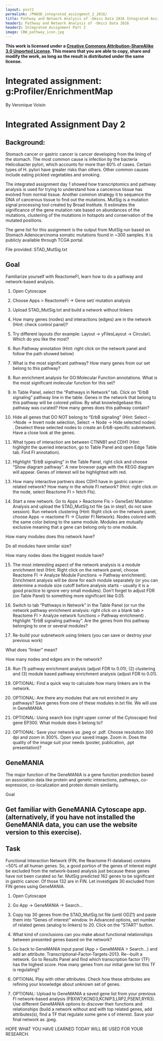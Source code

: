 ```yaml
---
layout: post2
permalink: /PNAOD_integrated_assingment_2_2016/
title: Pathway and Network Analysis of -Omics Data 2016 Integrated Assignment
header1: Pathway and Network Analysis of -Omics Data 2016
header2: Integrated Assignment Part 2
image: CBW_pathway_icon.jpg
---
```


**This work is licensed under a [Creative Commons Attribution-ShareAlike 3.0 Unported License](http://creativecommons.org/licenses/by-sa/3.0/deed.en_US). This means that you are able to copy, share and modify the work, as long as the result is distributed under the same license.**

# Integrated assignment: g:Profiler/EnrichmentMap

By Veronique Voisin

# Integrated Assignment Day 2


## Background:

Stomach cancer or gastric cancer is cancer developing from the lining of the stomach. The most common cause is infection by the bacteria Helicobacter pylori, which accounts for more than 60% of cases. Certain types of H. pylori have greater risks than others. Other common causes include eating pickled vegetables and smoking.

The integrated assignment day 1 showed how transcriptomics and pathway analysis is used for trying to understand how a cancerous tissue has evolved from normal tissue. Another common strategy it to sequence the DNA of cancerous tissue to find out the mutations. MutSig is a mutation signal processing tool created by Broad Institute. It estimates the significance of the gene mutation rate based on abundances of the mutations, clustering of the mutations in hotspots and conservation of the mutated positions. 

The gene list for this assignment is the output from MutSig run based on Stomach Adenocarcinoma somatic mutations found in ~300 samples. It is publicly available through TCGA portal. 

File provided: STAD_MutSig.txt

## Goal

Familiarize yourself with ReactomeFI, learn how to do a pathway and network-based analysis. 

1.	Open Cytoscape

2.	Choose Apps > ReactomeFI -> Gene set/ mutation analysis

3.	Upload STAD_MutSig.txt and build a network without linkers


 



4.	How many genes (nodes) and interactions (edges) are in the network (Hint: check control panel)?

5.	Try different layouts (for example: Layout -> yFilesLayout -> Circular). Which do you like the most? 

6.	Run Pathway annotation (Hint: right click on the network panel and follow the path showed below)

7.	What is the most significant pathway? How many genes from our set belong to this pathway?

8.	Run enrichment analysis for GO:Molecular Function annotations. What is the most significant molecular function for this set?


9.	In Table Panel, select the “Pathways in Network” tab. Click on “ErbB signaling” pathway line in the table. Genes in the network that belong to this pathway will be colored yellow. By what knowledgebase this pathway was curated?  How many genes does this pathway contain?

10.	Hide all genes that DO NOT belong to “ErbB signaling” (Hint: Select ->Node -> Invert node selection, Select -> Node -> Hide selected nodes) . Deselect these selected nodes to  create an ErbB-specific subnetwork. Have a close look at the genes. 

11.	What types of interaction are between CTNNB1 and CDH1 (Hint: highlight the queried interaction, go to Table Panel and open Edge Table tab. Find FI annotation).

12.	HIghlight “ErbB signaling” in the Table Panel, right click and choose “Show diagram pathway”. A new browser page with the KEGG diagram will appear. Genes of interest will be highlighted with red.

13.	How many interactive partners does CDH1 have in gastric cancer-related network? How many in the whole FI network? (Hint: right click on the node, select Reactome FI > fetch FIs).

14.	Start a new network. Go to Apps > Reactome FIs > GeneSet/ Mutation Analysis  and upload the STAD_MutSig.txt file (as in step1, do not save session). Run network clustering (Hint: Right click on the network panel, choose Apps -> reactome FI -> Cluster FI Network). Nodes colored with the same color belong to the same module. Modules are mutually exclusive meaning that a gene can belong only to one module. 

How many modules does this network have? 

Do all modules have similar size? 

How many nodes does the biggest module have?

15.	The most interesting aspect of the network analysis is a module enrichment test (Hint: Right click on the network panel, choose Reactome FI → Analyze Module Functions -> Pathway enrichment). Enrichment analysis will be done for each module separately (or you can determine a module size cutoff before analysis starts - usually it is a good practice to ignore very small modules). Don’t forget to adjust FDR (on Table Panel) to something more significant like 0.05.


16.	Switch to tab “Pathways in Network” in the Table Panel (or run the network pathway enrichment analysis: right click on a blank tab > Reactome FI > Analyze network functions > Pathway enrichment) . Highlight “ErbB signaling pathway”. 
Are the genes from this pathway belonging to one or several modules? 

17.	Re-build your subnetwork using linkers (you can save or destroy your previous work)

What does “linker” mean?

How many nodes and edges are in the network?


18.	Run (1) pathway enrichment analysis (adjust FDR to 0.01); (2) clustering and (3) module based pathway enrichment analysis (adjust FDR to 0.01).


19.	OPTIONAL: Find a quick way to calculate how many linkers are in the network.

20.	OPTIONAL: Are there any modules that are not enriched in any pathways? Save genes from one of these modules in.txt file. We will use in GeneMANIA.

21.	OPTIONAL: Using search box (right upper corner of the Cytoscape) find gene EP300. What module does it belong to?

22.	OPTIONAL: Save your network as .jpeg or .pdf. Choose resolution 300 dpi and zoom in 300%. Open your saved image. Zoom in. Does the quality of the image suit your needs (poster, publication, .ppt presentation)?


## GeneMANIA

The major function of the GeneMANIA is a gene function prediction based on association data like protein and genetic interactions, pathways, co-expression, co-localization and protein domain similarity. 

Goal

## Get familiar with GeneMANIA Cytoscape app. (alternatively, if you have not installed the GeneMANIA data, you can use the website version to this exercise). 

## Task 

Functional Interaction Network (FIN, the Reactome FI database) contains ~50% of all human genes. So, a good portion of the genes of interest might be excluded from the network-based analysis just because these genes have not been curated so far. MutSig predicted 162 genes to be significant in gastric cancer. Of those 132 are in FIN. Let investigate 30 excluded from FIN genes using GeneMANIA.

1.	Open Cytoscape

2.	Go App -> GeneMANIA -> Search…

3.	Copy top 30 genes from the STAD_MutSig.txt file (until ODZ1) and paste them into “Genes of interest” window. In Advanced options, set number of related genes (analog to linkers) to 20. Click on the  “START” button.

4.	What kind of conclusions can you make about functional relationships between presented genes based on the network?

5.	Go back to GeneMANIA input panel (App > GeneMANIA > Search...) and add an attribute: Transcriptional-Factor-Targets-2013. Re--built a network. Go to Results Panel and find which transcription factor (TF) has the highest score. How many genes from our initial gene list this TF is regulating?


6.	OPTIONAL Play with other attributes. Check how these attributes are refining your knowledge about unknown set of genes.

7.	OPTIONAL: Upload to GeneMANIA a saved gene list from your previous FI network-based analysis  (FBXW7,KCND3,KCNIP3,LRP2,PSEN1,RYR3). Use different GeneMANIA options to discover their functions and relationships (build a network without and with top related genes, add attributes(s), find a TF that regulate some gene s of interest. Save your final network as .jpeg.

HOPE WHAT YOU HAVE LEARNED TODAY WILL BE USED FOR YOUR RESEARCH.


